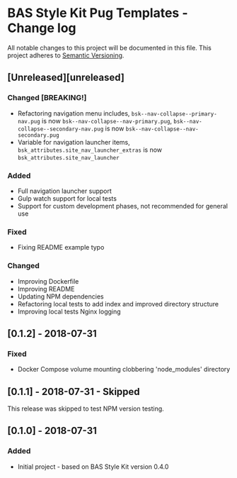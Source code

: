 # BAS Style Kit Pug Templates - Change log

All notable changes to this project will be documented in this file.
This project adheres to [Semantic Versioning](http://semver.org/spec/v2.0.0.html).

## [Unreleased][unreleased]

### Changed [BREAKING!]

* Refactoring navigation menu includes, `bsk--nav-collapse--primary-nav.pug` is now 
  `bsk--nav-collapse--nav-primary.pug`, `bsk--nav-collapse--secondary-nav.pug` is now 
  `bsk--nav-collapse--nav-secondary.pug`
* Variable for navigation launcher items, `bsk_attributes.site_nav_launcher_extras` is now 
  `bsk_attributes.site_nav_launcher`

### Added

* Full navigation launcher support
* Gulp watch support for local tests
* Support for custom development phases, not recommended for general use

### Fixed

* Fixing README example typo

### Changed

* Improving Dockerfile
* Improving README
* Updating NPM dependencies
* Refactoring local tests to add index and improved directory structure
* Improving local tests Nginx logging

## [0.1.2] - 2018-07-31

### Fixed

* Docker Compose volume mounting clobbering 'node_modules' directory

## [0.1.1] - 2018-07-31 - Skipped

This release was skipped to test NPM version testing.

## [0.1.0] - 2018-07-31

### Added 

* Initial project - based on BAS Style Kit version 0.4.0
